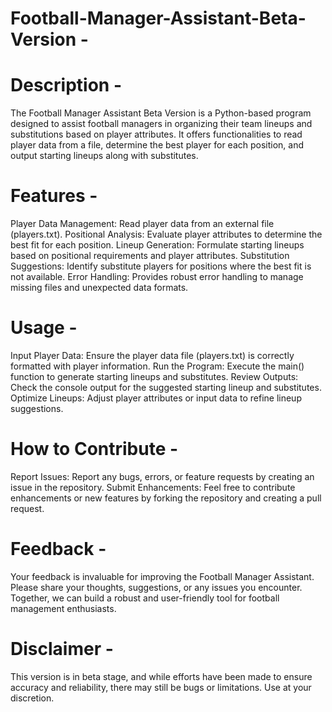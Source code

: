 # Football-Manager-Assistant-Beta-Version -

# Description - 

The Football Manager Assistant Beta Version is a Python-based program designed to assist football managers in organizing their team lineups and substitutions based on player attributes. It offers functionalities to read player data from a file, determine the best player for each position, and output starting lineups along with substitutes.

# Features - 
Player Data Management: Read player data from an external file (players.txt).
Positional Analysis: Evaluate player attributes to determine the best fit for each position.
Lineup Generation: Formulate starting lineups based on positional requirements and player attributes.
Substitution Suggestions: Identify substitute players for positions where the best fit is not available.
Error Handling: Provides robust error handling to manage missing files and unexpected data formats.

# Usage - 
Input Player Data: Ensure the player data file (players.txt) is correctly formatted with player information.
Run the Program: Execute the main() function to generate starting lineups and substitutes.
Review Outputs: Check the console output for the suggested starting lineup and substitutes.
Optimize Lineups: Adjust player attributes or input data to refine lineup suggestions.

# How to Contribute - 
Report Issues: Report any bugs, errors, or feature requests by creating an issue in the repository.
Submit Enhancements: Feel free to contribute enhancements or new features by forking the repository and creating a pull request.

# Feedback - 
Your feedback is invaluable for improving the Football Manager Assistant. Please share your thoughts, suggestions, or any issues you encounter. Together, we can build a robust and user-friendly tool for football management enthusiasts.

# Disclaimer -
This version is in beta stage, and while efforts have been made to ensure accuracy and reliability, there may still be bugs or limitations. Use at your discretion.

